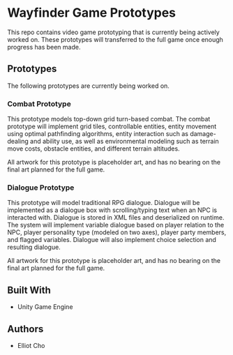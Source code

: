 # Wayfinder Game Prototypes

This repo contains video game prototyping that is currently being actively worked on. These prototypes will transferred to the full game once enough progress has been made.

## Prototypes

The following prototypes are currently being worked on.

### Combat Prototype

This prototype models top-down grid turn-based combat. The combat prototype will implement grid tiles, controllable entities, entity movement using optimal pathfinding algorithms, entity interaction such as damage-dealing and ability use, as well as environmental modeling such as terrain move costs, obstacle entities, and different terrain altitudes.

All artwork for this prototype is placeholder art, and has no bearing on the final art planned for the full game.

### Dialogue Prototype

This prototype will model traditional RPG dialogue. Dialogue will be implemented as a dialogue box with scrolling/typing text when an NPC is interacted with. Dialogue is stored in XML files and deserialized on runtime. The system will implement variable dialogue based on player relation to the NPC, player personality type (modeled on two axes), player party members, and flagged variables. Dialogue will also implement choice selection and resulting dialogue.

All artwork for this prototype is placeholder art, and has no bearing on the final art planned for the full game.

## Built With

* Unity Game Engine

## Authors

* Elliot Cho
